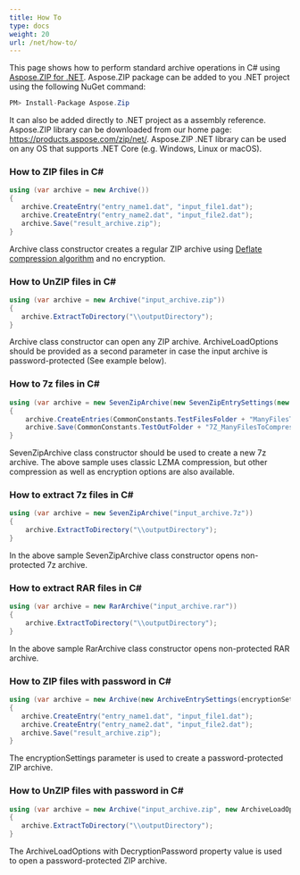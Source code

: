 ```yaml
---
title: How To
type: docs
weight: 20
url: /net/how-to/
---
```


This page shows how to perform standard archive operations in C# using [Aspose.ZIP for .NET](https://www.nuget.org/packages/Aspose.Zip/).
Aspose.ZIP package can be added to you .NET project using the following NuGet command:
```csharp
PM> Install-Package Aspose.Zip
```

It can also be added directly to .NET project as a assembly reference. Aspose.ZIP library can be downloaded from our home page: https://products.aspose.com/zip/net/.
Aspose.ZIP .NET library can be used on any OS that supports .NET Core (e.g. Windows, Linux or macOS).
### **How to ZIP files in C#**
```csharp
using (var archive = new Archive())
{
   archive.CreateEntry("entry_name1.dat", "input_file1.dat");
   archive.CreateEntry("entry_name2.dat", "input_file2.dat");
   archive.Save("result_archive.zip");
}
```
Archive class constructor creates a regular ZIP archive using [Deflate compression algorithm](https://en.wikipedia.org/wiki/Deflate) and no encryption.
### **How to UnZIP files in C#**
```csharp
using (var archive = new Archive("input_archive.zip"))
{
   archive.ExtractToDirectory("\\outputDirectory");
}
```
Archive class constructor can open any ZIP archive. ArchiveLoadOptions should be provided as a second parameter in case the input archive is password-protected (See example below).
### **How to 7z files in C#**
```csharp
using (var archive = new SevenZipArchive(new SevenZipEntrySettings(new SevenZipLZMACompressionSettings())))
{
	archive.CreateEntries(CommonConstants.TestFilesFolder + "ManyFilesToCompress");
	archive.Save(CommonConstants.TestOutFolder + "7Z_ManyFilesToCompress.7z");
}
```
SevenZipArchive class constructor should be used to create a new 7z archive. The above sample uses classic LZMA compression, but other compression as well as encryption options are also available.
### **How to extract 7z files in C#**
```csharp
using (var archive = new SevenZipArchive("input_archive.7z"))
{
	archive.ExtractToDirectory("\\outputDirectory");
}
```
In the above sample SevenZipArchive class constructor opens non-protected 7z archive.
### **How to extract RAR files in C#**
```csharp
using (var archive = new RarArchive("input_archive.rar"))
{
	archive.ExtractToDirectory("\\outputDirectory");
}
```
In the above sample RarArchive class constructor opens non-protected RAR archive.
### **How to ZIP files with password in C#**
```csharp
using (var archive = new Archive(new ArchiveEntrySettings(encryptionSettings: new TraditionalEncryptionSettings("pass"))))
{
   archive.CreateEntry("entry_name1.dat", "input_file1.dat");
   archive.CreateEntry("entry_name2.dat", "input_file2.dat");
   archive.Save("result_archive.zip");
}
```
The encryptionSettings parameter is used to create a password-protected ZIP archive.
### **How to UnZIP files with password in C#**
```csharp
using (var archive = new Archive("input_archive.zip", new ArchiveLoadOptions{DecryptionPassword = "pass"}))
{
   archive.ExtractToDirectory("\\outputDirectory");
}
```
The ArchiveLoadOptions with DecryptionPassword property value is used to open a password-protected ZIP archive.